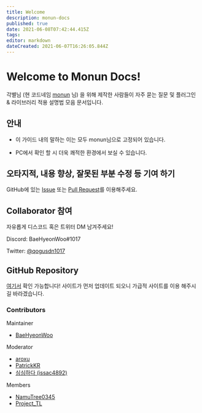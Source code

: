 ```yaml
---
title: Welcome
description: monun-docs
published: true
date: 2021-06-08T07:42:44.415Z
tags: 
editor: markdown
dateCreated: 2021-06-07T16:26:05.844Z
---
```


# Welcome to Monun Docs!

각별님 (현 코드네임 [monun](https://github.com/monun/) 님) 을 위해 제작한 사람들이 자주 묻는 질문 및 플러그인 & 라이브러리 적용 설명법 모음 문서입니다.

## 안내

- 이 가이드 내의 말하는 이는 모두 monun님으로 고정되어 있습니다.

- PC에서 확인 할 시 더욱 쾌적한 환경에서 보실 수 있습니다.

## 오타지적, 내용 향상, 잘못된 부분 수정 등 기여 하기

GitHub에 있는 [Issue](https://github.com/HyeonWorks/monun-docs/issues) 또는 [Pull Request](https://github.com/HyeonWorks/monun-docs/pulls)를 이용해주세요.

## **Collaborator 참여**

자유롭게 디스코드 혹은 트위터 DM 남겨주세요!

Discord: BaeHyeonWoo#1017

Twitter: [@qogusdn1017](https://twitter.com/qogusdn1017)

## GitHub Repository

[여기서](https://github.com/HyeonWorks/monun-docs) 확인 가능합니다! 사이트가 먼저 업데이트 되오니 가급적 사이트를 이용 해주시길 바라겠습니다.

### Contributors

Maintainer

- [BaeHyeonWoo](https://github.com/qogusdn1017)

Moderator

- [aroxu](https://github.com/aroxu)
- [PatrickKR](https://github.com/patrick-mc)
- [심심하다 (issac4892)](https://github.com/issac4892)

Members

- [NamuTree0345](https://github.com/NamuTree0345)
- [Project_TL](https://github.com/ProjectTL12345)